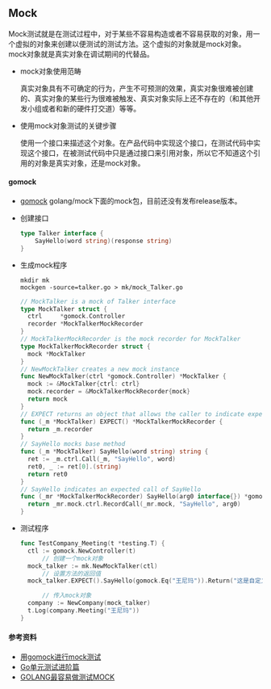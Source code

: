 ## Mock

​	Mock测试就是在测试过程中，对于某些不容易构造或者不容易获取的对象，用一个虚拟的对象来创建以便测试的测试方法。这个虚拟的对象就是mock对象。mock对象就是真实对象在调试期间的代替品。

+ mock对象使用范畴

  真实对象具有不可确定的行为，产生不可预测的效果，真实对象很难被创建的、真实对象的某些行为很难被触发、真实对象实际上还不存在的（和其他开发小组或者和新的硬件打交道）等等。

+ 使用mock对象测试的关键步骤

  使用一个接口来描述这个对象。在产品代码中实现这个接口，在测试代码中实现这个接口，在被测试代码中只是通过接口来引用对象，所以它不知道这个引用的对象是真实对象，还是mock对象。

#### gomock

+ [gomock](https://github.com/golang/mock) golang/mock下面的mock包，目前还没有发布release版本。

+ 创建接口

  ```go
  type Talker interface {
      SayHello(word string)(response string)
  }
  ```

+ 生成mock程序

  ```shell
  mkdir mk
  mockgen -source=talker.go > mk/mock_Talker.go
  ```

  ```go
  // MockTalker is a mock of Talker interface
  type MockTalker struct {
  	ctrl     *gomock.Controller
  	recorder *MockTalkerMockRecorder
  }
  // MockTalkerMockRecorder is the mock recorder for MockTalker
  type MockTalkerMockRecorder struct {
  	mock *MockTalker
  }
  // NewMockTalker creates a new mock instance
  func NewMockTalker(ctrl *gomock.Controller) *MockTalker {
  	mock := &MockTalker{ctrl: ctrl}
  	mock.recorder = &MockTalkerMockRecorder{mock}
  	return mock
  }
  // EXPECT returns an object that allows the caller to indicate expected use
  func (_m *MockTalker) EXPECT() *MockTalkerMockRecorder {
  	return _m.recorder
  }
  // SayHello mocks base method
  func (_m *MockTalker) SayHello(word string) string {
  	ret := _m.ctrl.Call(_m, "SayHello", word)
  	ret0, _ := ret[0].(string)
  	return ret0
  }
  // SayHello indicates an expected call of SayHello
  func (_mr *MockTalkerMockRecorder) SayHello(arg0 interface{}) *gomock.Call {
  	return _mr.mock.ctrl.RecordCall(_mr.mock, "SayHello", arg0)
  }
  ```

+ 测试程序

  ```go
  func TestCompany_Meeting(t *testing.T) {
  	ctl := gomock.NewController(t)
    	// 创建一个mock对象
  	mock_talker := mk.NewMockTalker(ctl)
    	// 设置方法的返回值
  	mock_talker.EXPECT().SayHello(gomock.Eq("王尼玛")).Return("这是自定义的返回值，可以是任意类型。")

    	// 传入mock对象
  	company := NewCompany(mock_talker)
  	t.Log(company.Meeting("王尼玛"))
  }
  ```

#### 参考资料

+ [用gomock进行mock测试](https://segmentfault.com/a/1190000009894570)
+ [Go单元测试进阶篇](http://blog.csdn.net/qian_xiaoqian/article/details/54344856)
+ [GOLANG最容易做测试MOCK](http://blog.csdn.net/win_lin/article/details/72967636)